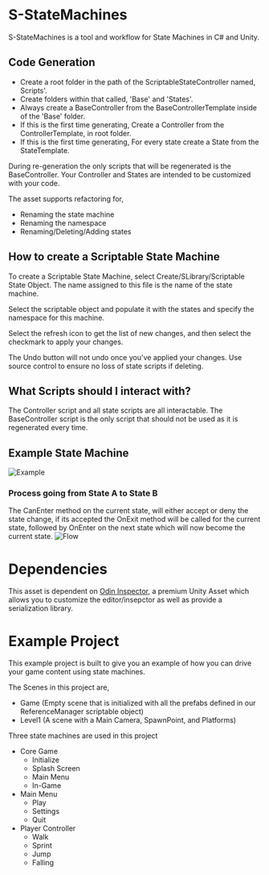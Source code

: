 # S-StateMachines

S-StateMachines is a tool and workflow for State Machines in C# and Unity.

## Code Generation
- Create a root folder in the path of the ScriptableStateController named, <INSERTNAME>Scripts'.  
- Create folders within that called, 'Base' and 'States'.  
- Always create a Base<INSERTNAME>Controller from the BaseControllerTemplate inside of the 'Base' folder.
- If this is the first time generating, Create a <INSERTNAME>Controller from the ControllerTemplate, in root folder.
- If this is the first time generating, For every state create a <INSERTNAME>State from the StateTemplate.
  
During re-generation the only scripts that will be regenerated is the BaseController. Your Controller and States are intended to be customized with your code.

The asset supports refactoring for,
- Renaming the state machine
- Renaming the namespace
- Renaming/Deleting/Adding states

## How to create a Scriptable State Machine
To create a Scriptable State Machine, select Create/SLibrary/Scriptable State Object. The name assigned to this file is the name of the state machine.

Select the scriptable object and populate it with the states and specify the namespace for this machine.

Select the refresh icon to get the list of new changes, and then select the checkmark to apply your changes. 

The Undo button will not undo once you've applied your changes. Use source control to ensure no loss of state scripts if deleting.

## What Scripts should I interact with?
The Controller script and all state scripts are all interactable. The BaseController script is the only script that should not be used as it is regenerated every time.

## Example State Machine
![Example](http://samuelarminana.com/u/10cf2f31e-c5cb-44cd-b140-0fb14f19a308.png)

### Process going from State A to State B
The CanEnter method on the current state, will either accept or deny the state change, if its accepted the OnExit method will be called for the current state, followed by OnEnter on the next state which will now become the current state.
![Flow](http://samuelarminana.com/u/1bb192819-345f-4bce-b206-84116683e9d8.png)

# Dependencies
This asset is dependent on [Odin Inspector](https://odininspector.com/), a premium Unity Asset which allows you to customize the editor/insepctor as well as provide a serialization library. 


# Example Project
This example project is built to give you an example of how you can drive your game content using state machines.

The Scenes in this project are,
- Game (Empty scene that is initialized with all the prefabs defined in our ReferenceManager scriptable object)
- Level1 (A scene with a Main Camera, SpawnPoint, and Platforms)

Three state machines are used in this project
- Core Game
  - Initialize
  - Splash Screen
  - Main Menu
  - In-Game
- Main Menu
  - Play
  - Settings
  - Quit
- Player Controller
  - Walk
  - Sprint
  - Jump
  - Falling
